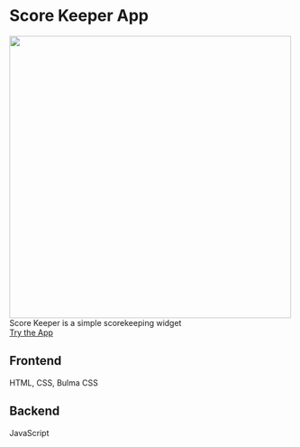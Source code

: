 # Score Keeper App
<img src="https://github.com/akaneknh/scoreKeeper/assets/105612200/b75f8225-5b91-476d-a374-802435ec55f4" style=width:500px;><br>
Score Keeper is a simple scorekeeping widget<br>
<a href="https://akaneknh.github.io/scoreKeeper" target="_blank" >Try the App</a>

## Frontend
HTML, CSS, Bulma CSS

## Backend
JavaScript

